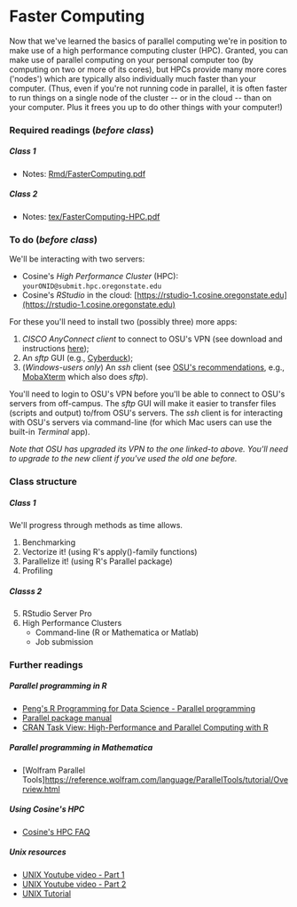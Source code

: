 # Faster Computing

Now that we've learned the basics of parallel computing we're in position to make use of a high performance computing cluster (HPC).  Granted, you can make use of parallel computing on your personal computer too (by computing on two or more of its cores), but HPCs provide many more cores ('nodes') which are typically also individually much faster than your computer.  (Thus, even if you're not running code in parallel, it is often faster to run things on a single node of the cluster -- or in the cloud -- than on your computer.  Plus it frees you up to do other things with your computer!)


### Required readings (_before class_)
##### Class 1
- Notes: [Rmd/FasterComputing.pdf](Rmd/FasterComputing.pdf)
##### Class 2
- Notes: [tex/FasterComputing-HPC.pdf](tex/FasterComputing-HPC.pdf)

### To do (_before class_)
We'll be interacting with two servers:
- Cosine's _High Performance Cluster_ (HPC):   `yourONID@submit.hpc.oregonstate.edu`
- Cosine's _RStudio_ in the cloud: [https://rstudio-1.cosine.oregonstate.edu](https://rstudio-1.cosine.oregonstate.edu)

For these you'll need to install two (possibly three) more apps:
1. _CISCO AnyConnect client_ to connect to OSU's VPN (see download and instructions [here](https://oregonstate.teamdynamix.com/TDClient/1935/Portal/KB/ArticleDet?ID=76790));
2. An _sftp_ GUI (e.g., [Cyberduck](https://cyberduck.io));
3. (_Windows-users only_) An _ssh_ client (see [OSU's recommendations](https://cosine.oregonstate.edu/faqs/software-tools-and-fixes), e.g., [MobaXterm](https://mobaxterm.mobatek.net) which also does _sftp_).

You'll need to login to OSU's VPN before you'll be able to connect to OSU's servers from off-campus.  The _sftp_ GUI will make it easier to transfer files (scripts and output) to/from OSU's servers. The _ssh_ client is for interacting with OSU's servers via command-line (for which Mac users can use the built-in _Terminal_ app).

_Note that OSU has upgraded its VPN to the one linked-to above.  You'll need to upgrade to the new client if you've used the old one before._

### Class structure
##### Class 1
We'll progress through methods as time allows.
1) Benchmarking
2) Vectorize it! (using R's apply()-family functions)
3) Parallelize it! (using R's Parallel package)
4) Profiling
##### Classs 2
5) RStudio Server Pro
6) High Performance Clusters
	- Command-line (R or Mathematica or Matlab)
	- Job submission


### Further readings
##### Parallel programming in R
- [Peng's R Programming for Data Science - Parallel programming](https://bookdown.org/rdpeng/rprogdatascience/parallel-computation.html)
- [Parallel package manual](https://stat.ethz.ch/R-manual/R-devel/library/parallel/doc/parallel.pdf)
- [CRAN Task View: High-Performance and Parallel Computing with R](https://cran.r-project.org/web/views/HighPerformanceComputing.html)

##### Parallel programming in Mathematica
- [Wolfram Parallel Tools]https://reference.wolfram.com/language/ParallelTools/tutorial/Overview.html

##### Using Cosine's HPC
- [Cosine's HPC FAQ](https://cosine.oregonstate.edu/faqs/unix-hpc-cluster)

##### Unix resources
- [UNIX Youtube video - Part 1](https://www.youtube.com/watch?v=BjO1BgeuPhE)
- [UNIX Youtube video - Part 2](https://www.youtube.com/watch?v=JVBtabkJ4ZE)
- [UNIX Tutorial](http://www.ee.surrey.ac.uk/Teaching/Unix/unix1.html)

